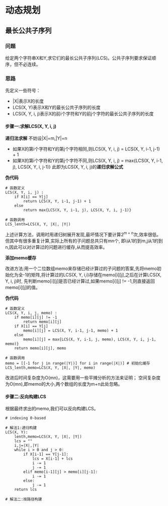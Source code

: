 # 动态规划

## 最长公共子序列

### 问题

给定两个字符串X和Y,求它们的最长公共子序列(LCS)。公共子序列要求保证顺序，但不必连续。

### 思路

先定义一些符号：

- |X|表示X的长度
- LCS(X, Y)表示X和Y的最长公共子序列的长度
- LCS(X, Y, i, j)表示X的前i个字符和Y的前j个字符的最长公共子序列的长度

#### 步骤一:求解LCS(X, Y, i, j)

**递归法求解**
不妨设|X|=m,|Y|=n

- 如果X的第i个字符和Y的第j个字符相同,则LCS(X, Y, i, j) = LCS(X, Y, i-1, j-1) + 1
- 如果X的第i个字符和Y的第j个字符不同,则LCS(X, Y, i, j) = max{LCS(X, Y, i-1, j), LCS(X, Y, i, j-1)}
此即为LCS(X, Y, i, j)的**递归求解公式**

**伪代码**

```{.line-numbers}
# 函数定义
LCS(X, Y, i, j) :
    if X[i] == Y[j]
        return LCS(X, Y, i-1, j-1) + 1
    else
        return max{LCS(X, Y, i-1, j), LCS(X, Y, i, j-1)}

# 函数调用
LCS_lenth=LCS(X, Y, |X|, |Y|)
```

上述计算方法，调用时用递归树展开发现,最坏情况下要计算$2^{m+n}$次,效率很低。但其中有很多重复计算,实际上所有的子问题总共只有mn个,
即i从1的到m,j从1的到n,因此可以对计算过的问题进行缓存,从而提高效率。

**添加memo缓存**

改进方法:用一个二位数组memo来存储已经计算过的子问题的答案,先将memo初始化为全-1的矩阵,将计算过的LCS(X, Y, i,i)存储在memo[i][j],之后在计算LCS(X, Y, i, j)时,
先判断memo[i][j]是否已经计算过,如果memo[i][j] != -1,则直接返回memo[i][j]的值。

**伪代码**

```{.line-numbers}
# 函数定义
LCS(X, Y, i, j, memo) :
    if memo[i][j] != -1
        return memo[i][j]
    if X[i] == Y[j]
        memo[i][j] = LCS(X, Y, i-1, j-1, memo) + 1
    else
        memo[i][j] = max{LCS(X, Y, i-1, j, memo), LCS(X, Y, i, j-1, memo)}
    return memo[i][j], memo

# 函数调用
memo = [[-1 for j in range(|Y|)] for i in range(|X|)] # 初始化缓存
LCS_lenth,memo=LCS(X, Y, |X|, |Y|, memo)
```

改进后时间复杂度为O(mn)，这需要用一些平摊分析的方法来证明；
空间复杂度为O(mn),即memo的大小,两个数组的长度为m+n此处忽略。

#### 步骤二:反向构建LCS

根据最终求出的memo,我们可以反向构建LCS。

```
# indexing 0-based

# 解法1:递归构建
LCS(X, Y):
    lenth,memo=LCS(X, Y, |X|, |Y|)
    lcs = ""
    i,j=|X|,|Y|
    while i > 0 and j > 0:
        if X[i-1] == Y[j-1]:
            lcs = X[i-1] + lcs
            i -= 1
            j -= 1
        elif memo[i-1][j] > memo[i][j-1]:
            i -= 1
        else:
            j -= 1
    return lcs

# 解法二:按路径构建
```
